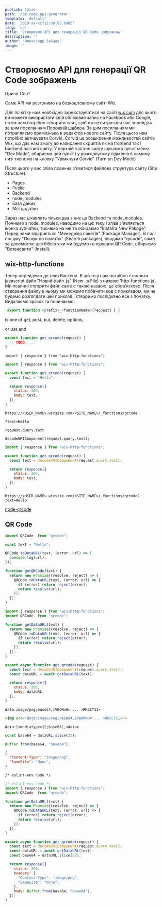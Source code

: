 ```yaml
---
publish: false
path: '/qr-code-api-generator'
template: 'default'
date: '2019-xx-xxT12:00:00.000Z'
lang: 'ua'
title: 'Створюємо API для генерації QR Code зображень'
description: ''
author: 'Олександр Зайцев'
image: ''
---
```


# Створюємо API для генерації QR Code зображень

Привіт Світ!

Саме API ми розгонимо на безкоштовному сайті Wix.

Для початку нам необхідно зареєструватися на сайті [wix.com](https://uk.wix.com) для цього ви можете використати свій обліковий запис на Facebook або Google, потім нам потрібно створити сайт, щоб ви не витрачали час перейдіть за цим посиланням [Порожнiй шаблон](https://editor.wix.com/html/editor/web/renderer/new?siteId=cbf36d3a-49d0-41c2-9482-1bb58d5fdda3&metaSiteId=a573279f-ae6f-46d1-8556-7c93ae9b2c84). За цим посиланням ми потрапляємо прямісінько в редактор нового сайту. Після цього нам потрібно активувати Corvid. Corvid це розширення можливостей сайтів Wix, що дає нам змогу до написання скриптів як на frontend так і backend частині сайту. У верхній частині сайту шукаємо пункт меню "Dev Mode", обираємо цей пункт і у розгорнутому підменю в самому низі тиснемо на кнопку "Увімкнути Corvid"  (Turn on Dev Mode)

Після цього у вас зліва повинна з'явитися файлова структура сайту (Site Structure):

- Pages
- Public
- Backend
- node_modules
- База даних
- Мої додатки

Зараз нас цікавлять тільки два з них це Backend та node_modules. Почнемо з node_modules, наводимо на цю теку і зліва з'являється іконка зубчатки, тиснемо на неї та обираємо "Install a New Pakage". Перед нами відкриється "Менеджер пакетів" (Package Manager). В полі пошуку "Пошук по пакетах" (Search packages), вводимо "qrcode", саме за допомогою цієї бібліотеки ми будемо генерувати QR Code, обираємо "Встановити" (Install).

## wix-http-functions

Тепер перейдемо до теки Backend. В цій теці нам потрібно створити javascript файл "Hовий файл .js" (New .js File) з назвою 'http-functions.js'. Ми повинні створити файл саме с такою назвою, це обов'язково. Після створення файлу в ньому ми можемо побачити код с прикладом, ми не будемо розглядати цей приклад і створимо послідовно все з початку. Видаляємо зразок та починаємо.

```js
 export function <prefix>_<functionName>(request) { }
```

<prefix> is one of get, post, put, delete, options, 

or use and <functionName>

```js
export function get_qrcode(request) {
  // TODO: ...
}
```

`import { response } from "wix-http-functions";`


```js
import { response } from "wix-http-functions";

export function get_qrcode(request) {
  const text = "Hello";

  return response({
    status: 200,
    body: text,
  });
}
```
```
https://<USER_NAME>.wixsite.com/<SITE_NAME>/_functions/qrcode
```

`?text=Hello`

`request.query.text`

`decodeURIComponent(request.query.text);`

```js
import { response } from "wix-http-functions";

export function get_qrcode(request) {
  const text = decodeURIComponent(request.query.text);

  return response({
    status: 200,
    body: text,
  });
}
```

```
https://<USER_NAME>.wixsite.com/<SITE_NAME>/_functions/qrcode?text=Hello
```

[node-qrcode](https://github.com/soldair/node-qrcode)

## QR Code

```js
import QRCode  from "qrcode";

const text = "Hello";

QRCode.toDataURL(text, (error, url) => {
  console.log(url);
});
```

```js
function getQRCode(text) {
  return new Promise((resolve, reject) => {
    QRCode.toDataURL(text, (error, url) => {
      if (error) return reject(error);
      return resolve(url);
    });
  });
}
```

```js
import { response } from "wix-http-functions";
import QRCode  from "qrcode";

function getDataURL(text) {
  return new Promise((resolve, reject) => {
    QRCode.toDataURL(text, (error, url) => {
      if (error) return reject(error);
      return resolve(url);
    });
  });
}

export async function get_qrcode(request) {
  const text = decodeURIComponent(request.query.text);
  const dataURL = await getDataURL(text);

  return response({
    status: 200,
    body: dataURL,
  });
}
```
```
data:image/png;base64,iVBORw0< ... >RK5CYII=
```

```html
<img src="data:image/png;base64,iVBORw0< ... >RK5CYII=">
```

```
data:[<mediatype>][;base64],<data>
```

```js
const base64 = dataURL.slice(22);
```

```js
Buffer.from(base64, "base64");
```

```json
{
  "Content-Type": "image/png",
  "SameSite": "None",
}
```

`/* eslint-env node */`

```js
/* eslint-env node */
import { response } from "wix-http-functions";
import QRCode  from "qrcode";

function getDataURL(text) {
  return new Promise((resolve, reject) => {
    QRCode.toDataURL(text, (error, url) => {
      if (error) return reject(error);
      return resolve(url);
    });
  });
}

export async function get_qrcode(request) {
  const text = decodeURIComponent(request.query.text);
  const dataURL = await getDataURL(text);
  const base64 = dataURL.slice(22);

  return response({
    status: 200,
    headers: {
      "Content-Type": "image/png",
      "SameSite": "None",
    },
    body: Buffer.from(base64, "base64"),
  });
}
```
